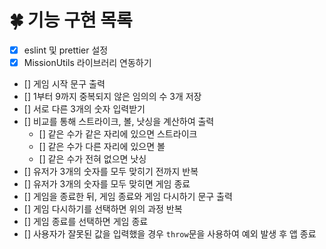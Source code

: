# 🍀 기능 구현 목록

- [x] eslint 및 prettier 설정
- [x] MissionUtils 라이브러리 연동하기
- [] 게임 시작 문구 출력
- [] 1부터 9까지 중복되지 않은 임의의 수 3개 저장
- [] 서로 다른 3개의 숫자 입력받기
- [] 비교를 통해 스트라이크, 볼, 낫싱을 계산하여 출력
  - [] 같은 수가 같은 자리에 있으면 스트라이크
  - [] 같은 수가 다른 자리에 있으면 볼
  - [] 같은 수가 전혀 없으면 낫싱
- [] 유저가 3개의 숫자를 모두 맞히기 전까지 반복
- [] 유저가 3개의 숫자를 모두 맞히면 게임 종료
- [] 게임을 종료한 뒤, 게임 종료와 게임 다시하기 문구 출력
- [] 게임 다시하기를 선택하면 위의 과정 반복
- [] 게임 종료를 선택하면 게임 종료
- [] 사용자가 잘못된 값을 입력했을 경우 `throw`문을 사용하여 예외 발생 후 앱 종료

